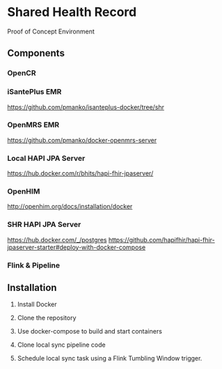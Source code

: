 # Shared Health Record
Proof of Concept Environment

## Components
### OpenCR

### iSantePlus EMR
https://github.com/pmanko/isanteplus-docker/tree/shr

### OpenMRS EMR
https://github.com/pmanko/docker-openmrs-server

### Local HAPI JPA Server
https://hub.docker.com/r/bhits/hapi-fhir-jpaserver/

### OpenHIM
http://openhim.org/docs/installation/docker

### SHR HAPI JPA Server
https://hub.docker.com/_/postgres
https://github.com/hapifhir/hapi-fhir-jpaserver-starter#deploy-with-docker-compose

### Flink & Pipeline

## Installation
1. Install Docker

2. Clone the repository

3. Use docker-compose to build and start containers

4. Clone local sync pipeline code

5. Schedule local sync task using a Flink Tumbling Window trigger.

